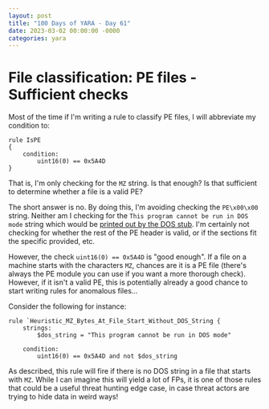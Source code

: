 ```yaml
---
layout: post
title: "100 Days of YARA - Day 61"
date: 2023-03-02 00:00:00 -0000
categories: yara
---
```


# File classification: PE files - Sufficient checks
Most of the time if I'm writing a rule to classify PE files, I will abbreviate my condition to:
```
rule IsPE
{
    condition:
        uint16(0) == 0x5A4D
}
```

That is, I'm only checking for the `MZ` string. Is that enough? Is that sufficient to determine whether a file is a valid PE?

The short answer is no. By doing this, I'm avoiding checking the `PE\x00\x00` string. Neither am I checking for the `This program cannot be run in DOS mode` string which would be [printed out by the DOS stub](https://learn.microsoft.com/en-us/windows/win32/debug/pe-format#ms-dos-stub-image-only). I'm certainly not checking for whether the rest of the PE header is valid, or if the sections fit the specific provided, etc.

However, the check `uint16(0) == 0x5A4D` is "good enough". If a file on a machine starts with the characters `MZ`, chances are it is a PE file (there's always the PE module you can use if you want a more thorough check). However, if it isn't a valid PE, this is potentially already a good chance to start writing rules for anomalous files...

Consider the following for instance:
```
rule `Heuristic_MZ_Bytes_At_File_Start_Without_DOS_String {
    strings:
        $dos_string = "This program cannot be run in DOS mode"
    
    condition:
        uint16(0) == 0x5A4D and not $dos_string
```

As described, this rule will fire if there is no DOS string in a file that starts with `MZ`. While I can imagine this will yield a lot of FPs, it is one of those rules that could be a useful threat hunting edge case, in case threat actors are trying to hide data in weird ways!